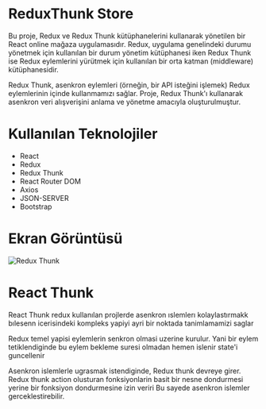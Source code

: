 # ReduxThunk Store
Bu proje, Redux ve Redux Thunk kütüphanelerini kullanarak yönetilen bir React online mağaza uygulamasıdır. Redux, uygulama genelindeki durumu yönetmek için kullanılan bir durum yönetim kütüphanesi iken Redux Thunk ise Redux eylemlerini yürütmek için kullanılan bir orta katman (middleware) kütüphanesidir.

Redux Thunk, asenkron eylemleri (örneğin, bir API isteğini işlemek) Redux eylemlerinin içinde kullanmamızı sağlar. Proje, Redux Thunk'ı kullanarak asenkron veri alışverişini anlama ve yönetme amacıyla oluşturulmuştur.

# Kullanılan Teknolojiler
- React
- Redux
- Redux Thunk
- React Router DOM
- Axios
- JSON-SERVER
- Bootstrap

# Ekran Görüntüsü

![Redux Thunk](https://github.com/aydincansu1/ReduxThunk-Shop/assets/134061696/e29c5f5d-a870-45d9-95ad-8636610a08b8)


# React Thunk

React Thunk redux kullanılan projlerde asenkron ıslemlerı
kolaylastırmakk bılesenn icerisindeki kompleks yapiyi ayri bir noktada tanimlamamizi saglar

Redux temel yapisi eylemlerin senkron olmasi uzerine kurulur. Yani bir eylem tetiklendiginde bu eylem bekleme suresi olmadan hemen islenir state'i guncellenir

Asenkron islemlerle ugrasmak istendiginde, Redux thunk devreye girer. Redux thunk action olusturan fonksiyonlarin basit bir nesne dondurmesi yerine bir fonksiyon dondurmesine izin veriri Bu sayede asenkron islemler gerceklestirebilir.

